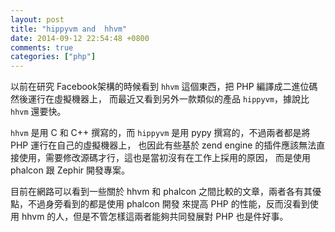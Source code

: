 ```yaml
---
layout: post
title: "hippyvm and  hhvm"
date: 2014-09-12 22:54:48 +0800
comments: true
categories: ["php"]
---
```


<!-- more -->

以前在研究 Facebook架構的時候看到 `hhvm` 這個東西，把 PHP 編譯成二進位碼然後運行在虛擬機器上，
而最近又看到另外一款類似的產品 `hippyvm`，據說比 `hhvm` 還要快。


`hhvm` 是用 C 和 C++ 撰寫的，而 `hippyvm` 是用 pypy 撰寫的，不過兩者都是將 PHP 運行在自己的虛擬機器上，
也因此有些基於 zend engine 的插件應該無法直接使用，需要修改源碼才行，這也是當初沒有在工作上採用的原因，
而是使用 phalcon 跟 Zephir 開發專案。

目前在網路可以看到一些關於 hhvm 和 phalcon 之間比較的文章，兩者各有其優點，不過身旁看到的都是使用 phalcon 開發
來提高 PHP 的性能，反而沒看到使用 hhvm 的人，但是不管怎樣這兩者能夠共同發展對 PHP 也是件好事。

[hhvm]:http://hhvm.com/
[hippyvm]:http://hippyvm.com/